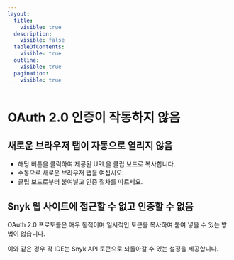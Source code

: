 ```yaml
---
layout:
  title:
    visible: true
  description:
    visible: false
  tableOfContents:
    visible: true
  outline:
    visible: true
  pagination:
    visible: true
---
```


# OAuth 2.0 인증이 작동하지 않음

## 새로운 브라우저 탭이 자동으로 열리지 않음 <a href="#windows" id="windows"></a>

* 해당 버튼을 클릭하여 제공된 URL을 클립 보드로 복사합니다.
* 수동으로 새로운 브라우저 탭을 여십시오.
* 클립 보드로부터 붙여넣고 인증 절차를 따르세요.

## Snyk 웹 사이트에 접근할 수 없고 인증할 수 없음 <a href="#windows" id="windows"></a>

OAuth 2.0 프로토콜은 매우 동적이며 일시적인 토큰을 복사하여 붙여 넣을 수 있는 방법이 없습니다.&#x20;

이와 같은 경우 각 IDE는 Snyk API 토큰으로 되돌아갈 수 있는 설정을 제공합니다.&#x20;